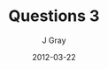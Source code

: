 ---
title: 'Questions 3'
alt: 'Questions'
date: '2012-03-22'
author: 'J Gray'
artist: 'Gennifer'
chapter: 'None'
---